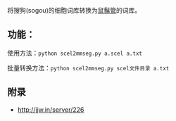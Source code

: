 将搜狗(sogou)的细胞词库转换为[鼠鬚管](https://github.com/rime/squirrel)的词库。

## 功能：

使用方法：`python scel2mmseg.py a.scel a.txt`

批量转换方法：`python scel2mmseg.py scel文件目录 a.txt`

## 附录

* http://jjw.in/server/226
